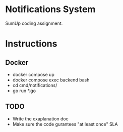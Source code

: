 # Notifications System
SumUp coding assignment.

# Instructions

## Docker 
* docker compose up
* docker compose exec backend bash
* cd cmd/notifications/
* go run *.go

## TODO
* Write the exaplanation doc
* Make sure the code gurantees "at least once" SLA